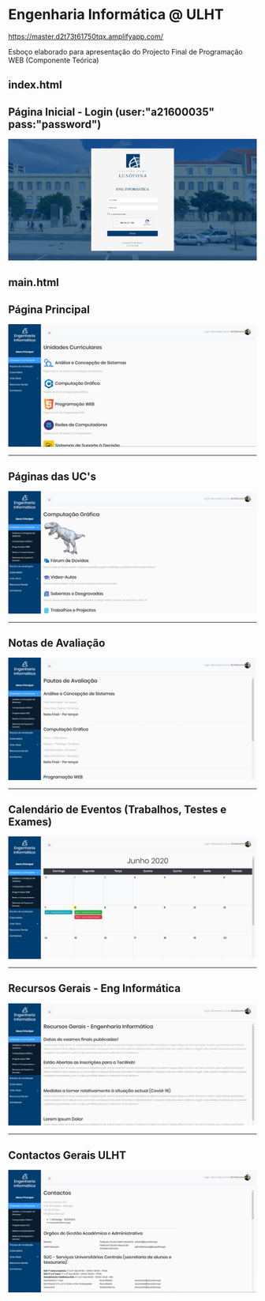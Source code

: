 # Engenharia Informática @ ULHT

https://master.d2t73t61750tqx.amplifyapp.com/

Esboço elaborado para apresentação do Projecto Final de Programação WEB (Componente Teórica)

index.html
---------------------------------------------
Página Inicial - Login (user:"a21600035" pass:"password")
---------
![](image.jpg?raw=true "Página Login")

main.html
---------
Página Principal
---------
![](image2.jpg?raw=true "Página Principal")

---------
Páginas das UC's
---------
![](image3.jpg?raw=true "Página Principal")

---------
Notas de Avaliação
---------
![](image4.jpg?raw=true "Página Principal")

---------
Calendário de Eventos (Trabalhos, Testes e Exames)
---------
![](image5.jpg?raw=true "Página Principal")

---------
Recursos Gerais - Eng Informática
---------
![](image6.jpg?raw=true "Página Principal")

---------
Contactos Gerais ULHT
---------
![](image7.jpg?raw=true "Página Principal")
